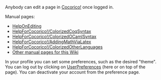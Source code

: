 Anybody can edit a page in [Cocorico!](Cocorico!) once logged in.

Manual pages:

-   [HelpOnEditing](HelpOnEditing)
-   [HelpForCocorico!/ColorizedCoqSyntax](/ColorizedCoqSyntax)
-   [HelpForCocorico!/ColorizedOCamlSyntax](/ColorizedOCamlSyntax)
-   [HelpForCocorico!/AddingMathViaLatex](/AddingMathViaLatex)
-   [HelpForCocorico!/ColorizedOtherLanguages](/ColorizedOtherLanguages)
-   [Other manual pages for this Wiki](AboutCocorico!)

In your profile you can set some preferences, such as the desired "theme". You can log out by clicking on [UserPreferences](UserPreferences) (here or on top of the page). You can deactivate your account from the preference page.
